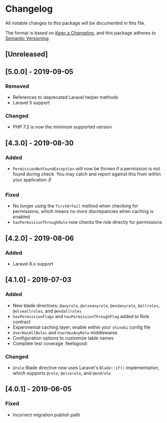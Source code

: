 # Changelog
All notable changes to this package will be documented in this file.

The format is based on [Keep a Changelog](https://keepachangelog.com/en/1.0.0/), and this package adheres to [Semantic Versioning](https://semver.org/spec/v2.0.0.html).

## [Unreleased]

## [5.0.0] - 2019-09-05
### Removed
- References to deprecated Laravel helper methods
- Laravel 5 support

### Changed
- PHP 7.2 is now the minimum supported version

## [4.3.0] - 2019-08-30
### Added
- `PermissionNotFoundException` will now be thrown if a permission is not found during check. You may catch and report against this from within your application :v:

### Fixed
- No longer using the `firstOrFail` method when checking for permissions, which means no more discrepancies when caching is enabled
- `hasPermissionThroughRole` now checks the role directly for permissions

## [4.2.0] - 2019-08-06
### Added
- Laravel 6.x support

## [4.1.0] - 2019-07-03
### Added
- New blade directives; `@anyrole`, `@elseanyrole`, `@endanyrole`, `@allroles`, `@elseallroles`, and `@endallroles`
- `hasPermissionFlags` and `hasPermissionThroughFlag` added to Role contract
- Experimental caching layer; enable within your `shinobi` config file
- `UserHasAllRoles` and `UserHasAnyRole` middlewares
- Configuration options to customize table names
- Complete test coverage :feelsgood:

### Changed
- `@role` Blade directive now uses Laravel's `Blade::if()` implementation, which supports `@role`, `@elserole`, and `@endrole`

## [4.0.1] - 2019-06-05
### Fixed
- Incorrect migration publish path
